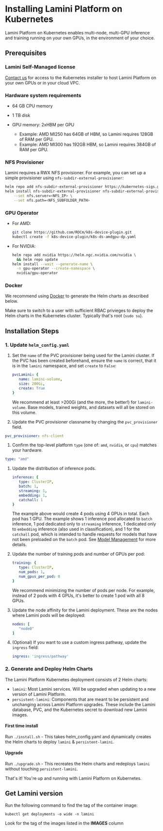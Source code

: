 # Installing Lamini Platform on Kubernetes

Lamini Platform on Kubernetes enables multi-node, multi-GPU inference and training running on your own GPUs, in the environment of your choice.

## Prerequisites

### Lamini Self-Managed license

[Contact us](https://www.lamini.ai/contact) for access to the Kubernetes installer to host Lamini Platform on your own GPUs or in your cloud VPC.

### Hardware system requirements

- 64 GB CPU memory
- 1 TB disk
- GPU memory: 2xHBM per GPU

   - Example: AMD MI250 has 64GB of HBM, so Lamini requires 128GB of RAM per GPU.
   - Example: AMD MI300 has 192GB HBM, so Lamini requires 384GB of RAM per GPU.

### NFS Provisioner
   Lamini requires a RWX NFS provisioner. For example, you can set up a simple provisioner using `nfs-subdir-external-provisioner`:

   ```bash
   helm repo add nfs-subdir-external-provisioner https://kubernetes-sigs.github.io/nfs-subdir-external-provisioner/
   helm install nfs-subdir-external-provisioner nfs-subdir-external-provisioner \
       --set nfs.server=<NFS_IP> \
       --set nfs.path=<NFS_SUBFOLDER_PATH>
   ```

### GPU Operator
   - For AMD:
     ```bash
     git clone https://github.com/ROCm/k8s-device-plugin.git
     kubectl create -f k8s-device-plugin/k8s-ds-amdgpu-dp.yaml
     ```
   - For NVIDIA:
     ```bash
     helm repo add nvidia https://helm.ngc.nvidia.com/nvidia \
       && helm repo update
     helm install --wait --generate-name \
       -n gpu-operator --create-namespace \
       nvidia/gpu-operator
     ```

### Docker

   We recommend using [Docker](https://docs.docker.com/engine/install/) to generate the Helm charts as described below.

   Make sure to switch to a user with sufficient RBAC privieges to deploy the Helm charts in the Kubernetes cluster. Typically that's root (`sudo su`).

## Installation Steps

### 1. Update `helm_config.yaml`

1. Set the `name` of the PVC provisioner being used for the Lamini cluster. If the PVC has been created beforehand, ensure the `name` is correct, that it is in the `lamini` namespace, and set `create` to `False`:
   ```yaml title="helm_config.yaml"
   pvcLamini: {
      name: lamini-volume,
      size: 200Gi,
      create: True
   }
   ```
   We recommend at least >200Gi (and the more, the better!) for `lamini-volume`. Base models, trained weights, and datasets will all be stored on this volume.

1. Update the PVC provisioner classname by changing the `pvc_provisioner` field.
```yaml title="helm_config.yaml"
pvc_provisioner: nfs-client
```

1. Confirm the top-level platform `type` (one of: `amd`, `nvidia`, or `cpu`) matches your hardware.
```yaml title="helm_config.yaml"
type: "amd"
```

1. Update the distribution of inference pods.
   ```yaml title="helm_config.yaml"
   inference: {
      type: ClusterIP,
      batch: 1,
      streaming: 1,
      embedding: 1,
      catchall: 1
   }
   ```
   The example above would create 4 pods using 4 GPUs in total. Each pod has 1 GPU. The example shows 1 inference pod allocated to `batch` inference, 1 pod dedicated only to `streaming` inference, 1 dedicated only to `embedding` inference (also used in classification), and 1 for the `catchall` pod, which is intended to handle requests for models that have not been preloaded on the `batch` pod. See [Model Management](model_management.md) for more details.

1. Update the number of training pods and number of GPUs per pod:
   ```yaml title="helm_config.yaml"
   training: {
      type: ClusterIP,
      num_pods: 1,
      num_gpus_per_pod: 8
   }
   ```
   We recommend minimizing the number of pods per node. For example, instead of 2 pods with 4 GPUs, it's better to create 1 pod with all 8 GPUs.

1. Update the node affinity for the Lamini deployment. These are the nodes where Lamini pods will be deployed:
   ```yaml title="helm_config.yaml"
   nodes: [
      "node0"
   ]
   ```

1. (Optional) If you want to use a custom ingress pathway, update the `ingress` field:
   ```yaml title="helm_config.yaml"
   ingress: 'ingress/pathway'
   ```

### 2. Generate and Deploy Helm Charts

The Lamini Platform Kubernetes deployment consists of 2 Helm charts:

- `lamini`: Most Lamini services. Will be upgraded when updating to a new version of Lamini Platform.
- `persistent-lamini`: Components that are meant to be persistent and unchanging across Lamini Platform upgrades. These include the Lamini database, PVC, and the Kubernetes secret to download new Lamini images.

#### First time install

   Run  `./install.sh` - This takes helm_config.yaml and dynamically creates the Helm charts to deploy `lamini` & `persistent-lamini`.

#### Upgrade

   Run `./upgrade.sh` - This recreates the Helm charts and redeploys `lamini` without touching `persistent-lamini`.

That's it! You're up and running with Lamini Platform on Kubernetes.

## Get Lamini version

Run the following command to find the tag of the container image:
```
kubectl get deployments -o wide -n lamini
```
Look for the tag of the images listed in the **IMAGES** column